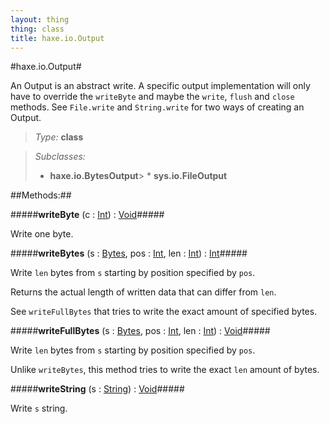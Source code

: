 ```yaml
---
layout: thing
thing: class
title: haxe.io.Output
---
```

#haxe.io.Output#

An Output is an abstract write. A specific output implementation will only
have to override the <code>writeByte</code> and maybe the <code>write</code>, <code>flush</code> and <code>close</code>
methods. See <code>File.write</code> and <code>String.write</code> for two ways of creating an
Output.



> *Type:* **class**


> *Subclasses:*
> * **haxe.io.BytesOutput**&gt; * **sys.io.FileOutput**




##Methods:##


#####**writeByte** (c : <a href="../../Int.html" class="type">Int</a>) : <a href="../../Void.html" class="type">Void</a>#####

Write one byte.











#####**writeBytes** (s : <a href="../../haxe/io/Bytes.html" class="type">Bytes</a>, pos : <a href="../../Int.html" class="type">Int</a>, len : <a href="../../Int.html" class="type">Int</a>) : <a href="../../Int.html" class="type">Int</a>#####

Write `len` bytes from `s` starting by position specified by `pos`.

Returns the actual length of written data that can differ from `len`.

See `writeFullBytes` that tries to write the exact amount of specified bytes.











#####**writeFullBytes** (s : <a href="../../haxe/io/Bytes.html" class="type">Bytes</a>, pos : <a href="../../Int.html" class="type">Int</a>, len : <a href="../../Int.html" class="type">Int</a>) : <a href="../../Void.html" class="type">Void</a>#####

Write `len` bytes from `s` starting by position specified by `pos`.

Unlike `writeBytes`, this method tries to write the exact `len` amount of bytes.











#####**writeString** (s : <a href="../../String.html" class="type">String</a>) : <a href="../../Void.html" class="type">Void</a>#####

Write `s` string.











